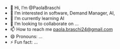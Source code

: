 - 👋 Hi, I’m @PaolaBraschi
- 👀 I’m interested in software, Demand Manager, AI, 
- 🌱 I’m currently learning AI
- 💞️ I’m looking to collaborate on ...
- 📫 How to reach me paola.braschi24@gmail.com
- 😄 Pronouns: ...
- ⚡ Fun fact: ...

<!---
PaolaBraschi/PaolaBraschi is a ✨ special ✨ repository because its `README.md` (this file) appears on your GitHub profile.
You can click the Preview link to take a look at your changes.
--->

